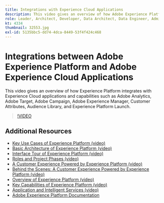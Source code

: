 ```yaml
---
title: Integrations with Experience Cloud Applications
description: This video gives an overview of how Adobe Experience Platform integrates with Experience Cloud applications and capabilities such as Adobe Analytics, Adobe Target, Adobe Campaign, Adobe Experience Manager, Customer Attributes, Audience Library, and Experience Platform Launch.
role: Leader, Architect, Developer, Data Architect, Data Engineer, Administrator, Business Practitioner
kt: 4334
thumbnail: 32553.jpg
exl-id: 5135bbc5-dd74-4dca-8449-53f4f424c468
---
```

# Integrations between Adobe Experience Platform and Adobe Experience Cloud Applications

This video gives an overview of how Experience Platform integrates with Experience Cloud applications and capabilities such as Adobe Analytics, Adobe Target, Adobe Campaign, Adobe Experience Manager, Customer Attributes, Audience Library, and Experience Platform Launch.

>[!VIDEO](https://video.tv.adobe.com/v/32553?quality=12&learn=on)

## Additional Resources

* [Key Use Cases of Experience Platform (video)](key-use-cases.md)
* [Basic Architecture of Experience Platform (video)](basic-architecture.md)
* [Interface Tour of Experience Platform (video)](interface-tour.md)
* [Roles and Project Phases (video)](roles-and-project-phases.md)
* [A Customer Experience Powered by Experience Platform (video)](a-customer-experience-powered-by-experience-platform.md)
* [Behind the Scenes: A Customer Experience Powered by Experience Platform (video)](behind-the-scenes-a-customer-experience-powered-by-experience-platform.md)
* [Overview of Experience Platform (video)](overview.md)
* [Key Capabilities of Experience Platform (video)](key-capabilities.md)
* [Application and Intelligent Services (video)](application-and-intelligent-services.md)
* [Adobe Experience Platform Documentation](https://experienceleague.adobe.com/docs/experience-platform/landing/home.html)

